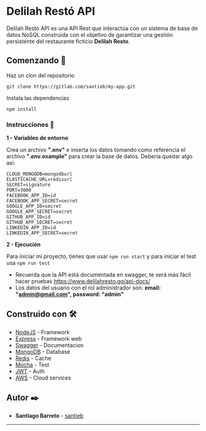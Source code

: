 # Delilah Restó API

Delilah Restó API es una API Rest que interactúa con un sistema de base de datos NoSQL construida con el objetivo de garantizar una gestión persistente del restaurante ficticio **Delilah Resto**.

## Comenzando 🚀

Haz un clon del repositorio

```
git clone https://gitlab.com/santieb/my-app.git
```

Instala las dependencias

```
npm install
```

### Instrucciones 📄

**1 - Variables de entorno**

Crea un archivo **".env"** e inserta los datos tomando como referencia el archivo **".env.example"** para crear la base de datos. Debería quedar algo asi:

```
CLOUD_MONGODB=mongodburl
ELASTICACHE_URL=redisurl
SECRET=signature
PORT=3000
FACEBOOK_APP_ID=id
FACEBOOK_APP_SECRET=secret
GOOGLE_APP_ID=secret
GOOGLE_APP_SECRET=secret
GITHUB_APP_ID=id
GITHUB_APP_SECRET=secret
LINKEDIN_APP_ID=id
LINKEDIN_APP_SECRET=secret
```

**2 - Ejecución**

Para iniciar mi proyecto, tienes que usar `npm run start` y para iniciar el test usa `npm run test`

* Recuerda que la API está documentada en swagger, te será más fácil hacer pruebas
https://www.delilahresto.gq/api-docs/
* Los datos del usuario con el rol administrador son: **email: "admin@gmail.com", password: "admin"**

## Construido con 🛠️

* [NodeJS]("https://nodejs.org/es/") - Framework
* [Express]("https://expressjs.com/es/") - Framework web
* [Swagger]("https://swagger.io/) - Documentacion
* [MongoDB]("https://www.mongodb.com/es") - Database
* [Redis]("https://redis.io/") - Cache
* [Mocha]("https://mochajs.org/") - Test
* [JWT]("https://jwt.io/") - Auth
* [AWS]("https://aws.amazon.com/) - Cloud services


## Autor ✒️

* **Santiago Barreto** - [santieb](https://gitlab.com/santieb) 

---
